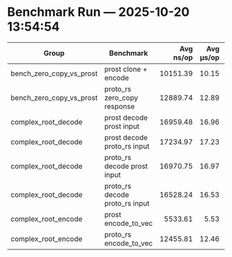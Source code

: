 
# Benchmark Run — 2025-10-20 13:54:54

| Group | Benchmark | Avg ns/op | Avg µs/op | MiB/s |
| --- | --- | ---: | ---: | ---: |
| bench_zero_copy_vs_prost | prost clone + encode | 10151.39 | 10.15 | 354.92 |
| bench_zero_copy_vs_prost | proto_rs zero_copy response | 12889.74 | 12.89 | 296.69 |
| complex_root_decode | prost decode prost input | 16959.48 | 16.96 | 212.45 |
| complex_root_decode | prost decode proto_rs input | 17234.97 | 17.23 | 221.89 |
| complex_root_decode | proto_rs decode prost input | 16970.75 | 16.97 | 212.31 |
| complex_root_decode | proto_rs decode proto_rs input | 16528.24 | 16.53 | 231.38 |
| complex_root_encode | prost encode_to_vec | 5533.61 | 5.53 | 651.11 |
| complex_root_encode | proto_rs encode_to_vec | 12455.81 | 12.46 | 307.02 |

